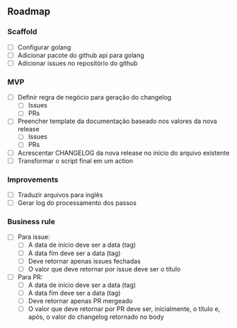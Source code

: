 ## Roadmap

### Scaffold

- [ ] Configurar golang
- [ ] Adicionar pacote do github api para golang
- [ ] Adicionar issues no repositório do github

### MVP

- [ ] Definir regra de negócio para geração do changelog
    - [ ] Issues
    - [ ] PRs
- [ ] Preencher template da documentação baseado nos valores da nova release
    - [ ] Issues
    - [ ] PRs
- [ ] Acrescentar CHANGELOG da nova release no início do arquivo existente
- [ ] Transformar o script final em um action

### Improvements

- [ ] Traduzir arquivos para inglês
- [ ] Gerar log do processamento dos passos

### Business rule

- [ ] Para issue:
    - [ ] A data de início deve ser a data (tag)
    - [ ] A data fim deve ser a data (tag)
    - [ ] Deve retornar apenas issues fechadas
    - [ ] O valor que deve retornar por issue deve ser o título

- [ ] Para PR:
    - [ ] A data de início deve ser a data (tag)
    - [ ] A data fim deve ser a data (tag)
    - [ ] Deve retornar apenas PR mergeado
    - [ ] O valor que deve retornar por PR deve ser, inicialmente, o título e, após, o valor do changelog retornado no body

